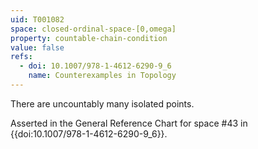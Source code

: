 ```yaml
---
uid: T001082
space: closed-ordinal-space-[0,omega]
property: countable-chain-condition
value: false
refs:
  - doi: 10.1007/978-1-4612-6290-9_6
    name: Counterexamples in Topology
---
```

There are uncountably many isolated points.

Asserted in the General Reference Chart for space #43 in
{{doi:10.1007/978-1-4612-6290-9_6}}.
